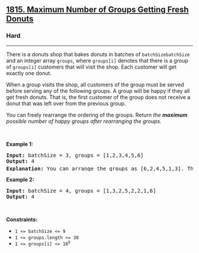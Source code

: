 <h2><a href="https://leetcode.com/problems/maximum-number-of-groups-getting-fresh-donuts/">1815. Maximum Number of Groups Getting Fresh Donuts</a></h2><h3>Hard</h3><hr><div><p><font papago-translate="splitted">There is a donuts shop that bakes donuts in batches of </font><code>batchSize</code><code>batchSize</code><font papago-translate="splitted"> and an integer array </font><code>groups</code><font papago-translate="splitted">, where </font><code>groups[i]</code><font papago-translate="splitted"> denotes that there is a group of </font><code>groups[i]</code><font papago-translate="splitted"> customers that will visit the shop. Each customer will get exactly one donut.</font></p>

<p>When a group visits the shop, all customers of the group must be served before serving any of the following groups. A group will be happy if they all get fresh donuts. That is, the first customer of the group does not receive a donut that was left over from the previous group.</p>

<p>You can freely rearrange the ordering of the groups. Return <em>the <strong>maximum</strong> possible number of happy groups after rearranging the groups.</em></p>

<p>&nbsp;</p>
<p><strong class="example">Example 1:</strong></p>

<pre><strong>Input:</strong> batchSize = 3, groups = [1,2,3,4,5,6]
<strong>Output:</strong> 4
<strong>Explanation:</strong> You can arrange the groups as [6,2,4,5,1,3]. Then the 1<sup>st</sup>, 2<sup>nd</sup>, 4<sup>th</sup>, and 6<sup>th</sup> groups will be happy.
</pre>

<p><strong class="example">Example 2:</strong></p>

<pre><strong>Input:</strong> batchSize = 4, groups = [1,3,2,5,2,2,1,6]
<strong>Output:</strong> 4
</pre>

<p>&nbsp;</p>
<p><strong>Constraints:</strong></p>

<ul>
	<li><code>1 &lt;= batchSize &lt;= 9</code></li>
	<li><code>1 &lt;= groups.length &lt;= 30</code></li>
	<li><code>1 &lt;= groups[i] &lt;= 10<sup>9</sup></code></li>
</ul>
</div>